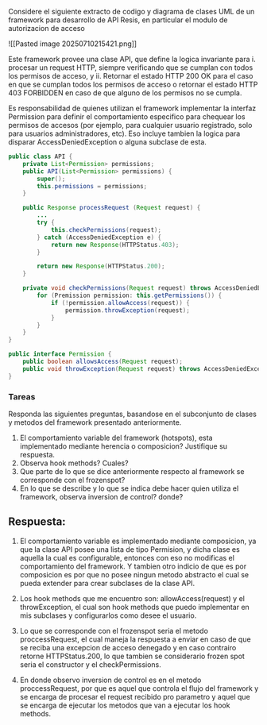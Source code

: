 Considere el siguiente extracto de codigo y diagrama de clases  UML de un framework para desarrollo de API Resis, en particular el modulo de autorizacion de acceso

![[Pasted image 20250710215421.png]]



Este framework provee una clase API, que define la logica invariante para 
i. procesar un request HTTP, siempre verificando que se cumplan con todos los permisos de acceso, y 
ii. Retornar el estado HTTP 200 OK para el caso en que se cumplan todos los permisos de acceso o retornar el estado HTTP 403 FORBIDDEN en caso de que alguno de los permisos no se cumpla.

Es responsabilidad de quienes utilizan el framework implementar la interfaz Permission para definir el comportamiento especifico para chequear los permisos de accesos (por ejemplo, para cualquier usuario registrado, solo para usuarios administradores, etc). Eso incluye tambien la logica para disparar AccessDeniedException o alguna subclase de esta.


```java
public class API {
	private List<Permission> permissions;
	public API(List<Permission> permissions) {
		super();
		this.permissions = permissions;
	}

	public Response processRequest (Request request) {
		...
		try {
			this.checkPermissions(request);
		} catch (AccessDeniedException e) {
			return new Response(HTTPStatus.403);
		}

		return new Response(HTTPStatus.200);
	}

	private void checkPermissions(Request request) throws AccessDeniedException {
		for (Premission permission: this.getPermissions()) {
			if (!permission.allowAccess(request)) {
				permission.throwException(request);
			}
		}
	}
}

public interface Permission {
	public boolean allowsAccess(Request request);
	public void throwException(Request request) throws AccessDeniedException;
}

```

### Tareas
Responda las siguientes preguntas, basandose en el subconjunto de clases y metodos del framework presentado anteriormente.

1. El comportamiento variable del framework (hotspots), esta implementado mediante herencia o composicion? Justifique su respuesta.
2. Observa hook methods? Cuales?
3. Que parte de lo que se dice anteriormente respecto al framework se corresponde con el frozenspot?
4. En lo que se describe y lo que se indica debe hacer quien utiliza el framework, observa inversion de control? donde?



## Respuesta:
1. El comportamiento variable es implementado mediante composicion, ya que la clase API posee una lista de tipo Permision, y dicha clase es aquella la cual es configurable, entonces con eso no modificas el comportamiento del framework. Y tambien otro indicio de que es por composicion es por que no posee ningun metodo abstracto el cual se pueda extender para crear subclases de la clase API.
   
2. Los hook methods que me encuentro son: allowAccess(request) y el throwException, el cual son hook methods que puedo implementar en mis subclases y configurarlos como desee el usuario.
   
3. Lo que se corresponde con el frozenspot seria el metodo proccessRequest, el cual maneja la respuesta a enviar en caso de que se reciba una excepcion de acceso denegado y en caso contrairo retorne HTTPStatus.200, lo que tambien se considerario frozen spot seria el constructor y el checkPermissions.
   
4. En donde observo inversion de control es en el metodo proccessRequest, por que es aquel que controla el flujo del framework y se encarga de procesar el request recibido pro parametro y aquel que se encarga de ejecutar los metodos que van a ejecutar los hook methods.
